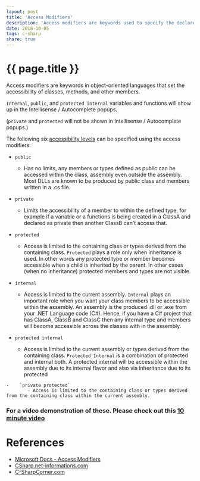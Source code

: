 ```yaml
---
layout: post
title: 'Access Modifiers'
description: 'Access modifiers are keywords used to specify the declared accessibility of a member or a type'
date: 2018-10-05
tags: c-sharp
share: true
---
```


# {{ page.title }}

Access modifiers are keywords in object-oriented languages that set the accessibility of classes, methods, and other members.

`Internal`, `public`, and `protected internal` variables and functions will show up in the Intellisense / Autocomplete popups.

(`private` and `protected` will not be shown in Intellisense / Autocomplete popups.)

The following six [accessibility levels](https://docs.microsoft.com/en-us/dotnet/csharp/language-reference/keywords/accessibility-levels) can be specified using the access modifiers:

-    `public`

     -    Has no limits, any members or types defined as public can be accessed within the class, assembly even outside the assembly. Most DLLs are known to be produced by public class and members written in a .cs file.

-    `private`

     -    Limits the accessibility of a member to within the defined type, for example if a variable or a functions is being created in a ClassA and declared as private then another ClassB can't access that.

-    `protected`

     -    Access is limited to the containing class or types derived from the containing class. `Protected` plays a role only when inheritance is used. In other words any protected type or member becomes accessible when a child is inherited by the parent. In other cases (when no inheritance) protected members and types are not visible.

-    `internal`

     -    Access is limited to the current assembly. `Internal` plays an important role when you want your class members to be accessible within the assembly. An assembly is the produced .dll or .exe from your .NET Language code (C#). Hence, if you have a C# project that has ClassA, ClassB and ClassC then any internal type and members will become accessible across the classes with in the assembly.

-    `protected internal`

     -    Access is limited to the current assembly or types derived from the containing class. `Protected Internal` is a combination of protected and internal both. A protected internal will be accessible within the assembly due to its internal flavor and also via inheritance due to its protected


    -    `private protected`
            - Access is limited to the containing class or types derived from the containing class within the current assembly.

### For a video demonstration of these. Please check out this [10 minute video](https://youtu.be/MWxU9OpQlvE)

# References

-    [Microsoft Docs - Access Modifiers](https://docs.microsoft.com/en-us/dotnet/csharp/language-reference/keywords/access-modifiers)
-    [CSharp.net-informations.com](http://csharp.net-informations.com/language/csharp-access-specifiers.htm)
-    [C-SharpCorner.com](https://www.c-sharpcorner.com/UploadFile/84c85b/oop-series-sharp2-understanding-access-specifier-with-C-Sharp/)
